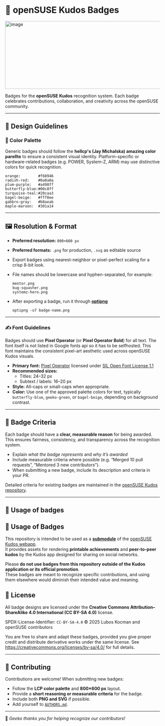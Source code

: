 # 🏅 openSUSE Kudos Badges

<img width="737" height="220" alt="image" src="https://github.com/user-attachments/assets/e46c4aff-b900-49c6-b0ff-7bf264f66a41" />

Badges for the **openSUSE Kudos** recognition system.
Each badge celebrates contributions, collaboration, and creativity across the openSUSE community.

---

## 🎨 Design Guidelines

### 🌈 Color Palette
Generic badges should follow the **hellcp's (Jay Michalska) amazing color parellte** to ensure a consistent visual identity.
Platform-specific or hardware-related badges (e.g. POWER, System-Z, ARM) may use distinctive colors for quick recognition.

```
orange:        #f68946
radish-red:    #0a0a0a
plum-purple:   #a498ff
butterfly-blue:#00c8ff
turquoise-teal:#20caa3
bagel-beige:   #fff8ee
gabbro-gray:   #b8aeab
maple-maroon:  #301a14
```

---

## 🖼️ Resolution & Format

- **Preferred resolution:** `800×600 px`
- **Preferred formats:** `.png` for production, `.svg` as editable source
- Export badges using nearest-neighbor or pixel-perfect scaling for a crisp 8-bit look.
- File names should be lowercase and hyphen-separated, for example:
  ```
  mentor.png
  bug-squasher.png
  systemz-hero.png
  ```

- After exporting a badge, run it through **[optipng](http://optipng.sourceforge.net/)**  
  ```
  optipng -o7 badge-name.png
  ```
---

### ✍️ Font Guidelines

Badges should use **Pixel Operator** (or **Pixel Operator Bold**) for all text. The font itself is not listed in Google fonts api so it has to be selfhosted.
This font maintains the consistent pixel-art aesthetic used across openSUSE Kudos visuals.

- **Primary font:** [Pixel Operator](https://www.dafont.com/pixel-operator.font) licensed under [SIL Open Font License 1.1](https://scripts.sil.org/OFL)
- **Recommended sizes:**
  - Titles: 24–32 px
  - Subtext / labels: 16–20 px
- **Style:** All-caps or small-caps when appropriate.
- **Color:** Use one of the approved palette colors for text, typically
  `butterfly-blue`, `geeko-green`, or `bagel-beige`, depending on background contrast.

---

## 🧠 Badge Criteria

Each badge should have a **clear, measurable reason** for being awarded.
This ensures fairness, consistency, and transparency across the recognition system.

- Explain *what the badge represents* and *why it’s awarded*
- Include measurable criteria where possible (e.g. “Merged 10 pull requests”, “Mentored 3 new contributors”).
- When submitting a new badge, include its description and criteria in your PR.

Detailed criteria for existing badges are maintained in the [openSUSE Kudos repository](https://github.com/openSUSE/kudos).

---

## 🧩 Usage of badges

## 🧩 Usage of Badges

This repository is intended to be used as a [**submodule**](https://github.com/openSUSE/kudos/tree/main/frontend/public) of the [openSUSE Kudos webapp](https://github.com/openSUSE/kudos).  
It provides assets for rendering **printable achievements** and **peer-to-peer kudos** by the Kudos app designed for sharing on social networks.

Please **do not use badges from this repository outside of the Kudos application or its official promotion**.  
These badges are meant to recognize specific contributions, and using them elsewhere would diminish their intended value and meaning.


## 🪪 License

All badge designs are licensed under the
**Creative Commons Attribution–ShareAlike 4.0 International (CC BY-SA 4.0)** license.

SPDX-License-Identifier: `CC-BY-SA-4.0`
© 2025 Lubos Kocman and openSUSE contributors

You are free to share and adapt these badges, provided you give proper credit
and distribute derivative works under the same license.
See <https://creativecommons.org/licenses/by-sa/4.0/> for full details.

---

## 🧩 Contributing

Contributions are welcome!
When submitting new badges:
- Follow the **LCP color palette** and **800×600 px** layout.
- Provide a **short reasoning or measurable criteria** for the badge.
- Include both **PNG and SVG** if possible.
- Add yourself to [`AUTHORS.md`](AUTHORS.md).

---

💚 *Geeko thanks you for helping recognize our contributors!*
